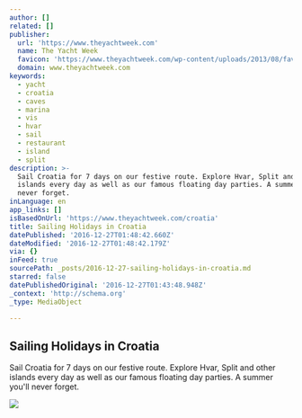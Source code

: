 ```yaml
---
author: []
related: []
publisher:
  url: 'https://www.theyachtweek.com'
  name: The Yacht Week
  favicon: 'https://www.theyachtweek.com/wp-content/uploads/2013/08/favicon-24.png'
  domain: www.theyachtweek.com
keywords:
  - yacht
  - croatia
  - caves
  - marina
  - vis
  - hvar
  - sail
  - restaurant
  - island
  - split
description: >-
  Sail Croatia for 7 days on our festive route. Explore Hvar, Split and other
  islands every day as well as our famous floating day parties. A summer you'll
  never forget.
inLanguage: en
app_links: []
isBasedOnUrl: 'https://www.theyachtweek.com/croatia'
title: Sailing Holidays in Croatia
datePublished: '2016-12-27T01:48:42.660Z'
dateModified: '2016-12-27T01:48:42.179Z'
via: {}
inFeed: true
sourcePath: _posts/2016-12-27-sailing-holidays-in-croatia.md
starred: false
datePublishedOriginal: '2016-12-27T01:43:48.948Z'
_context: 'http://schema.org'
_type: MediaObject

---
```

<article style=""><h1>Sailing Holidays in Croatia</h1><p>Sail Croatia for 7 days on our festive route. Explore Hvar, Split and other islands every day as well as our famous floating day parties. A summer you'll never forget.</p><img src="https://cdn.theyachtweek.com/assets/public/img/base/start/circle-raft-facebook.jpg" /></article>